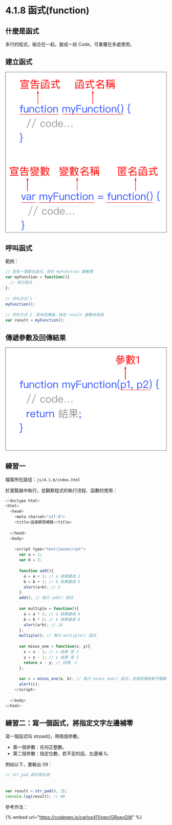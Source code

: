 # 4.1.8 函式\(function\)

## 什麼是函式

多行的程式，組合在一起，變成一段 Code，可重覆在多處使用。

## 建立函式

![](../../.gitbook/assets/function_basic1.png)

## 呼叫函式

範例：

```javascript
// 宣告一個匿名函式，存在 myFunction 變數裡
var myFunction = function(){
  // 其它程式
};

// 呼叫方式 1
myFunction();

// 呼叫方式 2：若有回傳值，指定 result 變數來承接
var result = myFunction();
```

## 傳遞參數及回傳結果

![](../../.gitbook/assets/function_basic2.png)

## 練習一

檔案所在路徑：`js/4.1.8/index.html`

於瀏覽器中執行，並觀察程式的執行流程、函數的使用：

```javascript
<!doctype html>
<html>
  <head>
    <meta charset="utf-8">
    <title>這是網頁標題</title>

  </head>
  <body>

    <script type="text/javascript">
      var a = 1;
      var b = 2;

      function add(){
        a = a + 1; // a 結果變成 2
        b = b + 1; // b 結果變成 3
        alert(a+b); // 5
      }
      add(); // 執行 add() 函式

      var multiple = function(){
        a = a * 2; // a 結果變成 4
        b = b * 2; // b 結果變成 6
        alert(a*b); // 24
      };
      multiple(); // 執行 multiple() 函式

      var minus_one = function(x, y){
        x = x - 1; // x 結果 是 3
        y = y - 1; // y 結果 是 5
        return x - y; // 回傳 -2
      };
      
      var c = minus_one(a, b); // 執行 minus_one() 函式，並將回傳值賦予變數 c，所以 c 會是 -2
      alert(c);
    </script>

  </body>
</html>
```



## 練習二：寫一個函式，將指定文字左邊補零

寫一個函式叫 strpad\(\)，帶兩個參數。

* 第一個參數：任何正整數。
* 第二個參數：指定位數，若不足的話，左邊補 0。



例如以下，要輸出 09：

```javascript
// str_pad 函式寫在這


var result = str_pad(9, 2);
console.log(result); // 09
```







參考作法：

{% embed url="https://codepen.io/carlos411/pen/GRoevQW" %}





